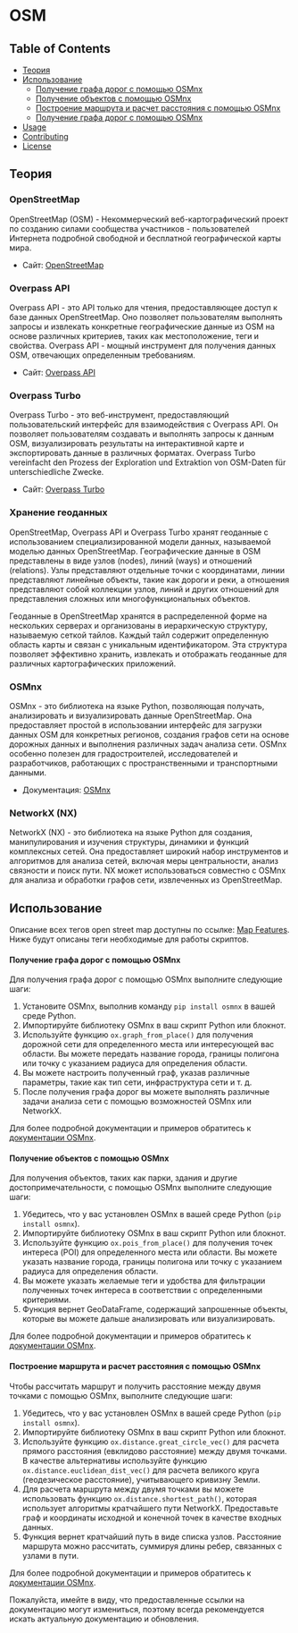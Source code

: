 # OSM
## Table of Contents

- [Теория](#Теория)
- [Использование](#installation)
  - [Получение графа дорог с помощью OSMnx](#Получение-графа-дорог-с-помощью-OSMnx)
  - [Получение объектов с помощью OSMnx](#Получение-объектов-с-помощью-OSMnx)
  - [Построение маршрута и расчет расстояния с помощью OSMnx](#Построение-маршрута-и-расчет-расстояния-с-помощью-OSMnx)
  - [Получение графа дорог с помощью OSMnx](#installation)
- [Usage](#usage)
- [Contributing](#contributing)
- [License](#license)

## Теория

### OpenStreetMap

OpenStreetMap (OSM) - Некоммерческий веб-картографический проект по созданию силами сообщества участников - пользователей Интернета подробной свободной и бесплатной географической карты мира.

- Сайт: [OpenStreetMap](https://www.openstreetmap.org/)

### Overpass API

Overpass API - это API только для чтения, предоставляющее доступ к базе данных OpenStreetMap. Оно позволяет пользователям выполнять запросы и извлекать конкретные географические данные из OSM на основе различных критериев, таких как местоположение, теги и свойства. Overpass API - мощный инструмент для получения данных OSM, отвечающих определенным требованиям.

- Сайт: [Overpass API](https://wiki.openstreetmap.org/wiki/Overpass_API)

### Overpass Turbo

Overpass Turbo - это веб-инструмент, предоставляющий пользовательский интерфейс для взаимодействия с Overpass API. Он позволяет пользователям создавать и выполнять запросы к данным OSM, визуализировать результаты на интерактивной карте и экспортировать данные в различных форматах. Overpass Turbo vereinfacht den Prozess der Exploration und Extraktion von OSM-Daten für unterschiedliche Zwecke.

- Сайт: [Overpass Turbo](https://overpass-turbo.eu/)

### Хранение геоданных

OpenStreetMap, Overpass API и Overpass Turbo хранят геоданные с использованием специализированной модели данных, называемой моделью данных OpenStreetMap. Географические данные в OSM представлены в виде узлов (nodes), линий (ways) и отношений (relations). Узлы представляют отдельные точки с координатами, линии представляют линейные объекты, такие как дороги и реки, а отношения представляют собой коллекции узлов, линий и других отношений для представления сложных или многофункциональных объектов.

Геоданные в OpenStreetMap хранятся в распределенной форме на нескольких серверах и организованы в иерархическую структуру, называемую сеткой тайлов. Каждый тайл содержит определенную область карты и связан с уникальным идентификатором. Эта структура позволяет эффективно хранить, извлекать и отображать геоданные для различных картографических приложений.

### OSMnx

OSMnx - это библиотека на языке Python, позволяющая получать, анализировать и визуализировать данные OpenStreetMap. Она предоставляет простой в использовании интерфейс для загрузки данных OSM для конкретных регионов, создания графов сети на основе дорожных данных и выполнения различных задач анализа сети. OSMnx особенно полезен для градостроителей, исследователей и разработчиков, работающих с пространственными и транспортными данными.

- Документация: [OSMnx](https://osmnx.readthedocs.io/en/stable/index.html)

### NetworkX (NX)

NetworkX (NX) - это библиотека на языке Python для создания, манипулирования и изучения структуры, динамики и функций комплексных сетей. Она предоставляет широкий набор инструментов и алгоритмов для анализа сетей, включая меры центральности, анализ связности и поиск пути. NX может использоваться совместно с OSMnx для анализа и обработки графов сети, извлеченных из OpenStreetMap.


## Использование

Описание всех тегов open street map доступны по ссылке: [Map Features](https://wiki.openstreetmap.org/wiki/Map_features). Ниже будут описаны теги необходимые для работы скриптов. 

#### Получение графа дорог с помощью OSMnx

Для получения графа дорог с помощью OSMnx выполните следующие шаги:

1. Установите OSMnx, выполнив команду `pip install osmnx` в вашей среде Python.
2. Импортируйте библиотеку OSMnx в ваш скрипт Python или блокнот.
3. Используйте функцию `ox.graph_from_place()` для получения дорожной сети для определенного места или интересующей вас области. Вы можете передать название города, границы полигона или точку с указанием радиуса для определения области.
4. Вы можете настроить полученный граф, указав различные параметры, такие как тип сети, инфраструктура сети и т. д.
5. После получения графа дорог вы можете выполнять различные задачи анализа сети с помощью возможностей OSMnx или NetworkX.

Для более подробной документации и примеров обратитесь к [документации OSMnx](https://osmnx.readthedocs.io/).

#### Получение объектов с помощью OSMnx

Для получения объектов, таких как парки, здания и другие достопримечательности, с помощью OSMnx выполните следующие шаги:

1. Убедитесь, что у вас установлен OSMnx в вашей среде Python (`pip install osmnx`).
2. Импортируйте библиотеку OSMnx в ваш скрипт Python или блокнот.
3. Используйте функцию `ox.pois_from_place()` для получения точек интереса (POI) для определенного места или области. Вы можете указать название города, границы полигона или точку с указанием радиуса для определения области.
4. Вы можете указать желаемые теги и удобства для фильтрации полученных точек интереса в соответствии с определенными критериями.
5. Функция вернет GeoDataFrame, содержащий запрошенные объекты, которые вы можете дальше анализировать или визуализировать.

Для более подробной документации и примеров обратитесь к [документации OSMnx](https://osmnx.readthedocs.io/).

#### Построение маршрута и расчет расстояния с помощью OSMnx

Чтобы рассчитать маршрут и получить расстояние между двумя точками с помощью OSMnx, выполните следующие шаги:

1. Убедитесь, что у вас установлен OSMnx в вашей среде Python (`pip install osmnx`).
2. Импортируйте библиотеку OSMnx в ваш скрипт Python или блокнот.
3. Используйте функцию `ox.distance.great_circle_vec()` для расчета прямого расстояния (евклидово расстояние) между двумя точками. В качестве альтернативы используйте функцию `ox.distance.euclidean_dist_vec()` для расчета великого круга (геодезическое расстояние), учитывающего кривизну Земли.
4. Для расчета маршрута между двумя точками вы можете использовать функцию `ox.distance.shortest_path()`, которая использует алгоритмы кратчайшего пути NetworkX. Предоставьте граф и координаты исходной и конечной точек в качестве входных данных.
5. Функция вернет кратчайший путь в виде списка узлов. Расстояние маршрута можно рассчитать, суммируя длины ребер, связанных с узлами в пути.

Для более подробной документации и примеров обратитесь к [документации OSMnx](https://osmnx.readthedocs.io/).

Пожалуйста, имейте в виду, что предоставленные ссылки на документацию могут измениться, поэтому всегда рекомендуется искать актуальную документацию и обновления.
